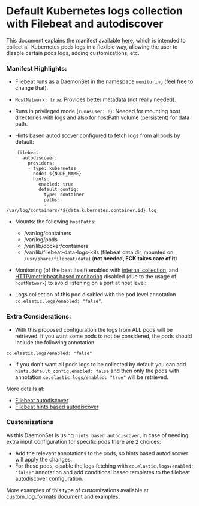 # Default Kubernetes logs collection with Filebeat and autodiscover

This document explains the manifest available [here](/resources/02_k8s_monitoring/logs/11_logs_k8s_all_autodiscover.yaml), which is intended to collect all Kubernetes pods logs in a flexible way, allowing the user to disable certain pods logs, adding customizations, etc.

### Manifest Highlights:

- Filebeat runs as a DaemonSet in the namespace `monitoring` (feel free to change that).

- `HostNetwork: true`: Provides better metadata (not really needed).

- Runs in privileged mode (`runAsUser: 0`): Needed for mounting host directories with logs and also for hostPath volume (persistent) for data path.

- Hints based autodiscover configured to fetch logs from all pods by default:

```
    filebeat:
      autodiscover:
        providers:
        - type: kubernetes
          node: ${NODE_NAME}
          hints:
            enabled: true
            default_config:
              type: container
              paths:
              - /var/log/containers/*${data.kubernetes.container.id}.log
```

- Mounts: the following `hostPaths`:
  - /var/log/containers
  - /var/log/pods
  - /var/lib/docker/containers
  - /var/lib/filebeat-data-logs-k8s (filebeat data dir, mounted on `/usr/share/filebeat/data`) (__not needed, ECK takes care of it__)

- Monitoring (of the beat itself) enabled with [internal collection](https://www.elastic.co/guide/en/beats/filebeat/current/monitoring-internal-collection.html), and [HTTP/metricbeat based monitoring](https://www.elastic.co/guide/en/beats/filebeat/current/monitoring-metricbeat-collection.html) disabled (due to the usage of `hostNetwork`) to avoid listening on a port at host level:

- Logs collection of this pod disabled with the pod level annotation `co.elastic.logs/enabled: "false"`.

### Extra Considerations:

- With this proposed configuration the logs from ALL pods will be retrieved. If you want some pods to not be considered, the pods should include the following annotation:

```
co.elastic.logs/enabled: "false"
```

- If you don't want all pods logs to be collected by default you can add `hints.default_config.enabled: false` and then only the pods with annotation `co.elastic.logs/enabled: "true"` will be retrieved.

More details at:
- [Filebeat autodiscover](https://www.elastic.co/guide/en/beats/filebeat/current/configuration-autodiscover.html)
- [Filebeat hints based autodiscover](https://www.elastic.co/guide/en/beats/filebeat/current/configuration-autodiscover-hints.html)

### Customizations

As this DaemonSet is using `hints based autodiscover`, in case of needing extra input configuration for specific pods there are 2 choices:
- Add the relevant annotations to the pods, so hints based autodiscover will apply the changes.
- For those pods, disable the logs fetching with `co.elastic.logs/enabled: "false"` annotation and add conditional based templates to the filebeat autodiscover configuration.

More examples of this type of customizations available at [custom_log_formats](custom_log_formats.md) document and examples.
